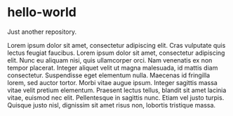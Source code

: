 # hello-world
Just another repository.

Lorem ipsum dolor sit amet, consectetur adipiscing elit. Cras vulputate quis lectus feugiat faucibus. Lorem ipsum dolor sit amet, consectetur adipiscing elit. Nunc eu aliquam nisi, quis ullamcorper orci. Nam venenatis ex non tempor placerat. Integer aliquet velit ut magna malesuada, id mattis diam consectetur. Suspendisse eget elementum nulla. Maecenas id fringilla lorem, sed auctor tortor. Morbi vitae augue ipsum. Integer sagittis massa vitae velit pretium elementum. Praesent lectus tellus, blandit sit amet lacinia vitae, euismod nec elit. Pellentesque in sagittis nunc. Etiam vel justo turpis. Quisque justo nisl, dignissim sit amet risus non, lobortis tristique massa.
